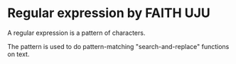 # Regular expression by FAITH UJU
<p>A regular expression is a pattern of characters.</p>

<p>The pattern is used to do pattern-matching "search-and-replace" functions on text.</p>

